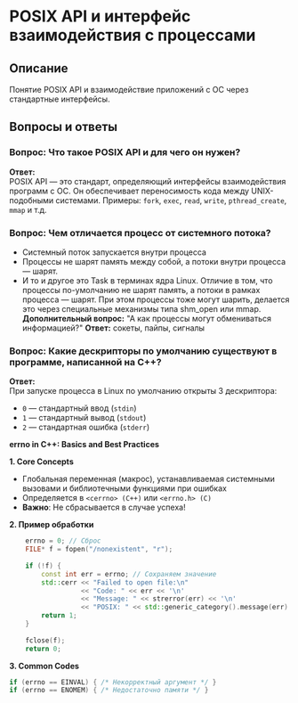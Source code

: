 # POSIX API и интерфейс взаимодействия с процессами

## Описание
Понятие POSIX API и взаимодействие приложений с ОС через стандартные интерфейсы.

## Вопросы и ответы

### Вопрос: Что такое POSIX API и для чего он нужен?
**Ответ:**  
POSIX API — это стандарт, определяющий интерфейсы взаимодействия программ с ОС. Он обеспечивает переносимость кода между UNIX-подобными системами. Примеры: `fork`, `exec`, `read`, `write`, `pthread_create`, `mmap` и т.д.

### Вопрос: Чем отличается процесс от системного потока?

- Системный поток запускается внутри процесса
- Процессы не шарят память между собой, а потоки внутри процесса — шарят.
- И то и другое это Task в терминах ядра Linux. Отличие в том, что процессы по-умолчанию
  не шарят память, а потоки в рамках процесса — шарят. При этом процессы тоже могут
  шарить, делается это через специальные механизмы типа shm_open или mmap.
**Дополнительный вопрос:** "А как процессы могут обмениваться информацией?"
**Ответ:** сокеты, пайпы, сигналы


### Вопрос: Какие дескрипторы по умолчанию существуют в программе, написанной на C++?
**Ответ:**  
При запуске процесса в Linux по умолчанию открыты 3 дескриптора:
- `0` — стандартный ввод (`stdin`)
- `1` — стандартный вывод (`stdout`)
- `2` — стандартная ошибка (`stderr`)

**errno in C++: Basics and Best Practices**

**1. Core Concepts**
- Глобальная переменная (макрос), устанавливаемая системными вызовами и библиотечными функциями при ошибках
- Определяется в `<cerrno> (C++)` или `<errno.h> (C)`
- **Важно**: Не сбрасывается в случае успеха!


**2. Пример обработки**

```c++
    errno = 0; // Сброс
    FILE* f = fopen("/nonexistent", "r");
    
    if (!f) {
        const int err = errno; // Сохраняем значение
        std::cerr << "Failed to open file:\n"
                  << "Code: " << err << '\n'
                  << "Message: " << strerror(err) << '\n'
                  << "POSIX: " << std::generic_category().message(err) << '\n';
        return 1;
    }
    
    fclose(f);
    return 0;

```

**3. Common Codes**
```c++
if (errno == EINVAL) { /* Некорректный аргумент */ }
if (errno == ENOMEM) { /* Недостаточно памяти */ }
```

